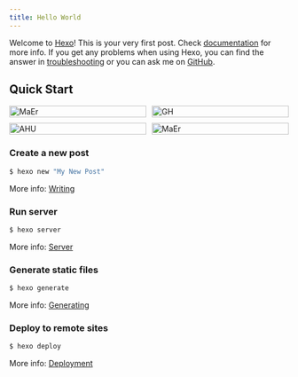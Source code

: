 ```yaml
---
title: Hello World
---
```

Welcome to [Hexo](https://hexo.io/)! This is your very first post. Check [documentation](https://hexo.io/docs/) for more info. If you get any problems when using Hexo, you can find the answer in [troubleshooting](https://hexo.io/docs/troubleshooting.html) or you can ask me on [GitHub](https://github.com/hexojs/hexo/issues).

## Quick Start
<div class="photo-gallery" style="display: flex; flex-wrap: wrap; gap: 10px;">
    <div class="photo-item" style="flex: 0 0 calc(50% - 5px);">
        <img src="/img/MaEr.png" alt="MaEr" style="width: 100%; height: auto;" />
    </div>
    <div class="photo-item" style="flex: 0 0 calc(50% - 5px);">
        <img src="/img/GH.JPG" alt="GH" style="width: 100%; height: auto;" />
    </div>
    <div class="photo-item" style="flex: 0 0 calc(50% - 5px);">
        <img src="/img/AHU.JPG" alt="AHU" style="width: 100%; height: auto;" />
    </div>
    <div class="photo-item" style="flex: 0 0 calc(50% - 5px);">
        <img src="/img/MaEr.png" alt="MaEr" style="width: 100%; height: auto;" />
    </div>
</div>

### Create a new post

``` bash
$ hexo new "My New Post"
```

More info: [Writing](https://hexo.io/docs/writing.html)

### Run server

``` bash
$ hexo server
```

More info: [Server](https://hexo.io/docs/server.html)

### Generate static files

``` bash
$ hexo generate
```

More info: [Generating](https://hexo.io/docs/generating.html)

### Deploy to remote sites

``` bash
$ hexo deploy
```

More info: [Deployment](https://hexo.io/docs/one-command-deployment.html)
